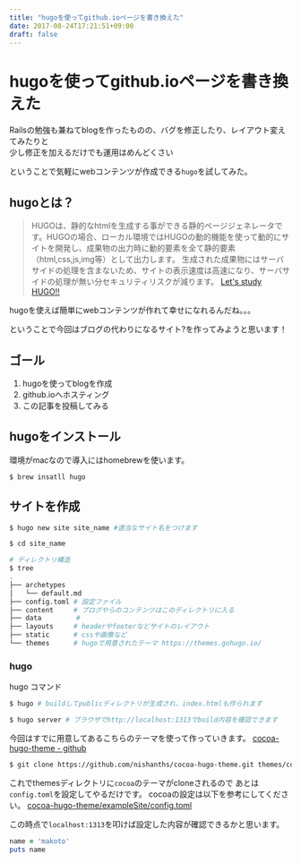 ```yaml
---
title: "hugoを使ってgithub.ioページを書き換えた"
date: 2017-08-24T17:21:51+09:00
draft: false
---
```

# hugoを使ってgithub.ioページを書き換えた

Railsの勉強も兼ねてblogを作ったものの、バグを修正したり、レイアウト変えてみたりと  
少し修正を加えるだけでも運用はめんどくさい  

ということで気軽にwebコンテンツが作成できる`hugo`を試してみた。


## hugoとは？

> HUGOは、静的なhtmlを生成する事ができる静的ページジェネレータです。HUGOの場合、ローカル環境ではHUGOの動的機能を使って動的にサイトを開発し、成果物の出力時に動的要素を全て静的要素（html,css,js,img等）として出力します。 生成された成果物にはサーバサイドの処理を含まないため、サイトの表示速度は高速になり、サーバサイドの処理が無い分セキュリティリスクが減ります。
[Let's study HUGO!!](http://www.study-hugo.com/basic/whats-hugo/)

hugoを使えば簡単にwebコンテンツが作れて幸せになれるんだね。。。

ということで今回はブログの代わりになるサイト?を作ってみようと思います！

## ゴール
1. hugoを使ってblogを作成
2. github.ioへホスティング
3. この記事を投稿してみる

## hugoをインストール
環境がmacなので導入にはhomebrewを使います。

```
$ brew insatll hugo
```

## サイトを作成

```bash
$ hugo new site site_name #適当なサイト名をつけます

$ cd site_name

# ディレクトリ構造
$ tree
.
├── archetypes
│   └── default.md
├── config.toml # 設定ファイル
├── content     # ブログやらのコンテンツはこのディレクトリに入る
├── data　　　　  #
├── layouts     # headerやfooterなどサイトのレイアウト
├── static　　　 # cssや画像など
└── themes      # hugoで用意されたテーマ https://themes.gohugo.io/

```

### hugo
hugo コマンド
```bash
$ hugo # buildしてpublicディレクトリが生成され、index.htmlも作られます

$ hugo server # ブラウザでhttp://localhost:1313でbuild内容を確認できます
```

今回はすでに用意してあるこちらのテーマを使って作っていきます。
[cocoa-hugo-theme - github](https://github.com/nishanths/cocoa-hugo-theme)

```bash
$ git clone https://github.com/nishanths/cocoa-hugo-theme.git themes/cocoa
```
これでthemesディレクトリに`cocoa`のテーマがcloneされるので
あとは`config.toml`を設定してやるだけです。
cocoaの設定は以下を参考にしてください。
[cocoa-hugo-theme/exampleSite/config.toml](https://github.com/nishanths/cocoa-hugo-theme/blob/master/exampleSite/config.toml)

この時点で`localhost:1313`を叩けば設定した内容が確認できるかと思います。

```ruby
name = 'makoto'
puts name
```
